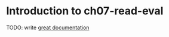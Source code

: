 # Introduction to ch07-read-eval

TODO: write [great documentation](http://jacobian.org/writing/what-to-write/)
